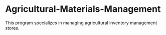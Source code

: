 # Agricultural-Materials-Management
This program specializes in managing agricultural inventory management stores.
